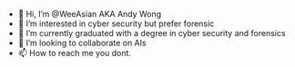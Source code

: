 - 👋 Hi, I’m @WeeAsian AKA Andy Wong
- 👀 I’m interested in cyber security but prefer forensic
- 🌱 I’m currently graduated with a degree in cyber security and forensics
- 💞️ I’m looking to collaborate on AIs 
- 📫 How to reach me you dont.

<!---
WeeAsian/WeeAsian is a ✨ special ✨ repository because its `README.md` (this file) appears on your GitHub profile.
You can click the Preview link to take a look at your changes.
--->
